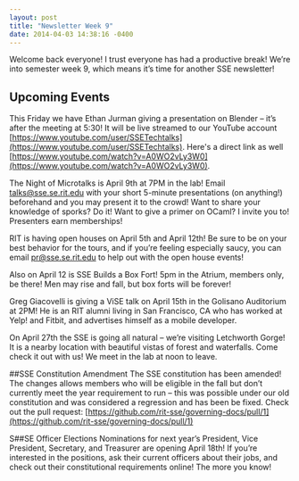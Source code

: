 ```yaml
---
layout: post
title: "Newsletter Week 9"
date: 2014-04-03 14:38:16 -0400
---
```


Welcome back everyone! I trust everyone has had a productive break! We’re into semester week 9, which means it’s time for another SSE newsletter!

## Upcoming Events
This Friday we have Ethan Jurman giving a presentation on Blender – it’s after the meeting at 5:30! It will be live streamed to our YouTube account [https://www.youtube.com/user/SSETechtalks](https://www.youtube.com/user/SSETechtalks). Here's a direct link as well [https://www.youtube.com/watch?v=A0WO2vLy3W0](https://www.youtube.com/watch?v=A0WO2vLy3W0).

The Night of Microtalks is April 9th at 7PM in the lab! Email <talks@sse.se.rit.edu> with your short 5-minute presentations (on anything!) beforehand and you may present it to the crowd! Want to share your knowledge of sporks? Do it! Want to give a primer on OCaml? I invite you to! Presenters earn memberships!

RIT is having open houses on April 5th and April 12th! Be sure to be on your best behavior for the tours, and if you’re feeling especially saucy, you can email <pr@sse.se.rit.edu> to help out with the open house events!

Also on April 12 is SSE Builds a Box Fort! 5pm in the Atrium, members only, be there! Men may rise and fall, but box forts will be forever!

Greg Giacovelli is giving a ViSE talk on April 15th in the Golisano Auditorium at 2PM! He is an RIT alumni living in San Francisco, CA who has worked at Yelp! and Fitbit, and advertises himself as a mobile developer.

On April 27th the SSE is going all natural – we’re visiting Letchworth Gorge! It is a nearby location with beautiful vistas of forest and waterfalls. Come check it out with us! We meet in the lab at noon to leave.

##SSE Constitution Amendment
The SSE constitution has been amended! The changes allows members who will be eligible in the fall but don’t currently meet the year requirement to run – this was possible under our old constitution and was considered a regression and has been be fixed.
Check out the pull request: [https://github.com/rit-sse/governing-docs/pull/1](https://github.com/rit-sse/governing-docs/pull/1)

S##SE Officer Elections
Nominations for next year’s President, Vice President, Secretary, and Treasurer are opening April 18th! If you’re interested in the positions, ask their current officers about their jobs, and check out their constitutional requirements online! The more you know!